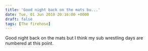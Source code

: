 ```yaml
---
title: 'Good night back on the mats bu...'
date: Tue, 01 Jun 2010 20:16:00 +0000
draft: false
tags: [The firehose]
---
```


Good night back on the mats but I think my sub wrestling days are numbered at this point.